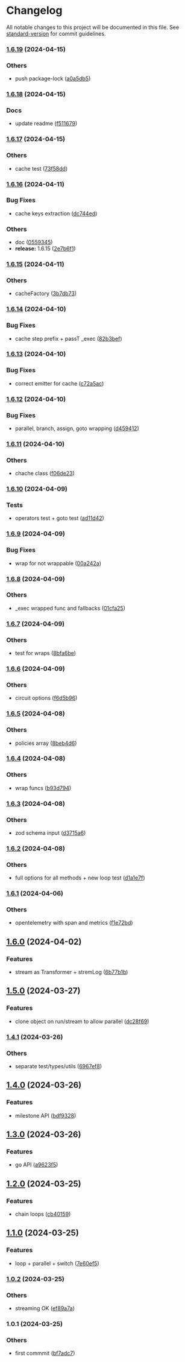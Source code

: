 # Changelog

All notable changes to this project will be documented in this file. See [standard-version](https://github.com/conventional-changelog/standard-version) for commit guidelines.

### [1.6.19](https://bitbucket.org/ttessarolo/runnable/branches/compare/v1.6.18%0Dv1.6.19) (2024-04-15)


### Others

* push package-lock ([a0a5db5](https://github.com/ttessarolo/runnable/commits/a0a5db5b18bc54fafd0e318bebace58f81f942d7))

### [1.6.18](https://bitbucket.org/ttessarolo/runnable/branches/compare/v1.6.17%0Dv1.6.18) (2024-04-15)


### Docs

* update readme ([f511679](https://github.com/ttessarolo/runnable/commits/f5116798945c3913c87e67fa533e24e1787b93d4))

### [1.6.17](https://bitbucket.org/ttessarolo/runnable/branches/compare/v1.6.16%0Dv1.6.17) (2024-04-15)


### Others

* cache test ([73f58dd](https://github.com/ttessarolo/runnable/commits/73f58dd99be2b012143b57b6e047f6c732fe7404))

### [1.6.16](https://bitbucket.org/ttessarolo/runnable/branches/compare/v1.6.15%0Dv1.6.16) (2024-04-11)


### Bug Fixes

* cache keys extraction ([dc744ed](https://github.com/ttessarolo/runnable/commits/dc744ed26fafe2fe4ad6157d907a2ea4c154c38f))


### Others

* doc ([0559345](https://github.com/ttessarolo/runnable/commits/05593456c1dc8c2b5c7ad3d8e82275130c698d42))
* **release:** 1.6.15 ([2e7b6f1](https://github.com/ttessarolo/runnable/commits/2e7b6f195a69e6451af27ffaa05efc731c042bbe))

### [1.6.15](https://bitbucket.org/ttessarolo/runnable/branches/compare/v1.6.14%0Dv1.6.15) (2024-04-11)


### Others

* cacheFactory ([3b7db73](https://github.com/ttessarolo/runnable/commits/3b7db73a8cee2e310ad7458ee787938f038d2a8a))

### [1.6.14](https://bitbucket.org/ttessarolo/runnable/branches/compare/v1.6.13%0Dv1.6.14) (2024-04-10)


### Bug Fixes

* cache step prefix + passT _exec ([82b3bef](https://github.com/ttessarolo/runnable/commits/82b3beffe41bc9dcb2d2000861799077f5369c09))

### [1.6.13](https://bitbucket.org/ttessarolo/runnable/branches/compare/v1.6.12%0Dv1.6.13) (2024-04-10)


### Bug Fixes

* correct emitter for cache ([c72a5ac](https://github.com/ttessarolo/runnable/commits/c72a5ac0c522d7363e4d0bfb51a41233033498bb))

### [1.6.12](https://bitbucket.org/ttessarolo/runnable/branches/compare/v1.6.11%0Dv1.6.12) (2024-04-10)


### Bug Fixes

* parallel, branch, assign, goto wrapping ([d459412](https://github.com/ttessarolo/runnable/commits/d4594128b4a584b21b3d0ee36922bd5ed704b04b))

### [1.6.11](https://bitbucket.org/ttessarolo/runnable/branches/compare/v1.6.10%0Dv1.6.11) (2024-04-10)


### Others

* chache class ([f06de23](https://github.com/ttessarolo/runnable/commits/f06de2317a3e49f66ebdd51c1ee28c8c7533d198))

### [1.6.10](https://bitbucket.org/ttessarolo/runnable/branches/compare/v1.6.9%0Dv1.6.10) (2024-04-09)


### Tests

* operators test + goto test ([ad11d42](https://github.com/ttessarolo/runnable/commits/ad11d42fa8fc2d04108eb07de7d0b3c030581f3d))

### [1.6.9](https://bitbucket.org/ttessarolo/runnable/branches/compare/v1.6.8%0Dv1.6.9) (2024-04-09)


### Bug Fixes

* wrap for not wrappable ([00a242a](https://github.com/ttessarolo/runnable/commits/00a242a794f6e78fdf74bf166fdc5555f2a63da5))

### [1.6.8](https://bitbucket.org/ttessarolo/runnable/branches/compare/v1.6.7%0Dv1.6.8) (2024-04-09)


### Others

* _exec wrapped func and fallbacks ([01cfa25](https://github.com/ttessarolo/runnable/commits/01cfa251e8d0ccbae694881403b8f6db840db71b))

### [1.6.7](https://bitbucket.org/ttessarolo/runnable/branches/compare/v1.6.6%0Dv1.6.7) (2024-04-09)


### Others

* test for wraps ([8bfa6be](https://github.com/ttessarolo/runnable/commits/8bfa6be49ac63262ade605f236b9230c753775f1))

### [1.6.6](https://bitbucket.org/ttessarolo/runnable/branches/compare/v1.6.5%0Dv1.6.6) (2024-04-09)


### Others

* circuit options ([f6d5b96](https://github.com/ttessarolo/runnable/commits/f6d5b96683eaf61babd5e4775c669db145f2066e))

### [1.6.5](https://bitbucket.org/ttessarolo/runnable/branches/compare/v1.6.4%0Dv1.6.5) (2024-04-08)


### Others

* policies array ([8beb4d6](https://github.com/ttessarolo/runnable/commits/8beb4d61e57ca8916e72be8aacba046032054c97))

### [1.6.4](https://bitbucket.org/ttessarolo/runnable/branches/compare/v1.6.3%0Dv1.6.4) (2024-04-08)


### Others

* wrap funcs ([b93d794](https://github.com/ttessarolo/runnable/commits/b93d79415a7d2f7434b58c08c82f5e428d12e3a7))

### [1.6.3](https://bitbucket.org/ttessarolo/runnable/branches/compare/v1.6.2%0Dv1.6.3) (2024-04-08)


### Others

* zod schema input ([d3715a6](https://github.com/ttessarolo/runnable/commits/d3715a65f2b6a1785272ed1393e9e642f505bd75))

### [1.6.2](https://bitbucket.org/ttessarolo/runnable/branches/compare/v1.6.1%0Dv1.6.2) (2024-04-08)


### Others

* full options for all methods + new loop test ([d1a1e7f](https://github.com/ttessarolo/runnable/commits/d1a1e7f0ee4245390d382d63b94d2fb4e182b1ed))

### [1.6.1](https://bitbucket.org/ttessarolo/runnable/branches/compare/v1.6.0%0Dv1.6.1) (2024-04-06)


### Others

* opentelemetry with span and metrics ([f1e72bd](https://github.com/ttessarolo/runnable/commits/f1e72bd87458a8ffe763d3f2470603f922cffcf4))

## [1.6.0](https://bitbucket.org/ttessarolo/runnable/branches/compare/v1.5.0%0Dv1.6.0) (2024-04-02)


### Features

* stream as Transformer + stremLog ([6b77b1b](https://github.com/ttessarolo/runnable/commits/6b77b1b03a2232da4a05330804c7caa940f850fb))

## [1.5.0](https://bitbucket.org/ttessarolo/runnable/branches/compare/v1.4.1%0Dv1.5.0) (2024-03-27)


### Features

* clone object on run/stream to allow parallel ([dc28f69](https://github.com/ttessarolo/runnable/commits/dc28f6998da8989e3995ed6fb03dd9e2e8ad28ba))

### [1.4.1](https://bitbucket.org/ttessarolo/runnable/branches/compare/v1.4.0%0Dv1.4.1) (2024-03-26)


### Others

* separate test/types/utils ([6967ef8](https://github.com/ttessarolo/runnable/commits/6967ef8e0945ff9178ec87301f5aa7d1fd1591fa))

## [1.4.0](https://bitbucket.org/ttessarolo/runnable/branches/compare/v1.3.0%0Dv1.4.0) (2024-03-26)


### Features

* milestone API ([bdf9328](https://github.com/ttessarolo/runnable/commits/bdf9328ea2842790afa49b39b3df7a06b5ef6007))

## [1.3.0](https://bitbucket.org/ttessarolo/runnable/branches/compare/v1.2.0%0Dv1.3.0) (2024-03-26)


### Features

* go API ([a9623f5](https://github.com/ttessarolo/runnable/commits/a9623f5657b60d52e92e8f66ff9c2883c72ca56d))

## [1.2.0](https://bitbucket.org/ttessarolo/runnable/branches/compare/v1.1.0%0Dv1.2.0) (2024-03-25)


### Features

* chain loops ([cb40159](https://github.com/ttessarolo/runnable/commits/cb40159f97289d0f4a6c17fd28365f09dc103338))

## [1.1.0](https://bitbucket.org/ttessarolo/runnable/branches/compare/v1.0.2%0Dv1.1.0) (2024-03-25)


### Features

* loop + parallel + switch ([7e60ef5](https://github.com/ttessarolo/runnable/commits/7e60ef541c0ca88342ef8e98d3ade7128b6b38ce))

### [1.0.2](https://bitbucket.org/ttessarolo/runnable/branches/compare/v1.0.1%0Dv1.0.2) (2024-03-25)


### Others

* streaming OK ([ef89a7a](https://github.com/ttessarolo/runnable/commits/ef89a7abb1d89251569ef444512d35349e4dba59))

### 1.0.1 (2024-03-25)


### Others

* first commmit ([bf7adc7](https://github.com/ttessarolo/runnable/commits/bf7adc70a7a0788d1871d51fce3fedde1e0a8117))
